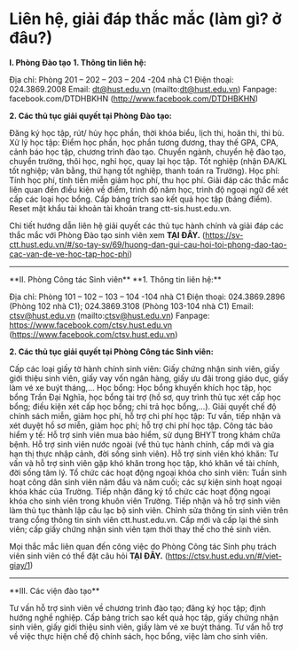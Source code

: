 # Liên hệ, giải đáp thắc mắc (làm gì? ở đâu?)

**I. Phòng Đào tạo**
**1. Thông tin liên hệ:**

Địa chỉ: Phòng 201 – 202 – 203 – 204 -204 nhà C1
Điện thoại: 024.3869.2008
Email: dt@hust.edu.vn (mailto:dt@hust.edu.vn)
Fanpage: facebook.com/DTDHBKHN (http://www.facebook.com/DTDHBKHN)

**2. Các thủ tục giải quyết tại Phòng Đào tạo:**

Đăng ký học tập, rút/ hủy học phần, thời khóa biểu, lịch thi, hoãn thi, thi bù.
Xử lý học tập: Điểm học phần, học phần tương đương, thay thế GPA, CPA, cảnh báo học tập, chương trình đào tạo.
Chuyển ngành, chuyển hệ đào tạo, chuyển trường, thôi học, nghỉ học, quay lại học tập.
Tốt nghiệp (nhận ĐA/KL tốt nghiệp; văn bằng, thứ hạng tốt nghiệp, thanh toán ra Trường).
Học phí: Tính học phí, tính tiền miễn giảm học phí, thu học phí.
Giải đáp các thắc mắc liên quan đến điều kiện về điểm, trình độ năm học, trình độ ngoại ngữ để xét cấp các loại học bổng.
Cấp bảng trích sao kết quả học tập (bảng điểm).
Reset mật khẩu tài khoản tài khoản trang ctt-sis.hust.edu.vn.

Chi tiết hướng dẫn liên hệ giải quyết các thủ tục hành chính và giải đáp các thắc mắc với Phòng Đào tạo sinh viên xem **TẠI ĐÂY.** (https://sv-ctt.hust.edu.vn/#/so-tay-sv/69/huong-dan-gui-cau-hoi-toi-phong-dao-tao-cac-van-de-ve-hoc-tap-hoc-phi)
<hr />
**II. Phòng Công tác Sinh viên**
**1. Thông tin liên hệ:**

Địa chỉ: Phòng 101 – 102 – 103 – 104 -104 nhà C1
Điện thoại: 024.3869.2896 (Phòng 102 nhà C1); 024.3869.3108 (Phòng 103-104 nhà C1)
Email: ctsv@hust.edu.vn (mailto:ctsv@hust.edu.vn)
Fanpage: https://www.facebook.com/ctsv.hust.edu.vn (https://www.facebook.com/ctsv.hust.edu.vn)

**2. Các thủ tục giải quyết tại Phòng Công tác Sinh viên:**

Cấp các loại giấy tờ hành chính sinh viên: Giấy chứng nhận sinh viên, giấy giới thiệu sinh viên, giấy vay vốn ngân hàng, giấy ưu đãi trong giáo dục, giấy làm vé xe buýt tháng,…
Học bổng: Học bổng khuyến khích học tập, học bổng Trần Đại Nghĩa, học bổng tài trợ (hồ sơ, quy trình thủ tục xét cấp học bổng; điều kiện xét cấp học bổng; chi trả học bổng,…).
Giải quyết chế độ chính sách miễn, giảm học phí, hỗ trợ chi phí học tập: Tư vấn, tiếp nhận và xét duyệt hồ sơ miễn, giảm học phí; hỗ trợ chi phí học tập.
Công tác bảo hiểm y tế: Hỗ trợ sinh viên mua bảo hiểm, sử dụng BHYT trong khám chữa bệnh.
Hỗ trợ sinh viên nước ngoài (về thủ tục hành chính, cấp mới và gia hạn thị thực nhập cảnh, đời sống sinh viên).
Hỗ trợ sinh viên khó khăn: Tư vấn và hỗ trợ sinh viên gặp khó khăn trong học tập, khó khăn về tài chính, đời sống tâm lý.
Tổ chức các hoạt động ngoại khóa cho sinh viên: Tuần sinh hoạt công dân sinh viên năm đầu và năm cuối; các sự kiện sinh hoạt ngoại khóa khác của Trường.
Tiếp nhận đăng ký tổ chức các hoạt động ngoại khóa cho sinh viên trong khuôn viên Trường.
Tiếp nhận và hỗ trợ sinh viên làm thủ tục thành lập câu lạc bộ sinh viên.
Chỉnh sửa thông tin sinh viên trên trang cổng thông tin sinh viên ctt.hust.edu.vn.
Cấp mới và cấp lại thẻ sinh viên; cấp giấy chứng nhận sinh viên tạm thời thay thế cho thẻ sinh viên.

Mọi thắc mắc liên quan đến công việc do Phòng Công tác Sinh phụ trách viên sinh viên có thể đặt câu hỏi **TẠI ĐÂY.** (https://ctsv.hust.edu.vn/#/viet-giay/1)
<hr />
**III. Các viện đào tạo**

Tư vấn hỗ trợ sinh viên về chương trình đào tạo; đăng ký học tập; định hướng nghề nghiệp.
Cấp bảng trích sao kết quả học tập, giấy chứng nhận sinh viên, giấy giới thiệu sinh viên, giấy làm vé xe buýt tháng.
Tư vấn hỗ trợ về việc thực hiện chế độ chính sách, học bổng, việc làm cho sinh viên.